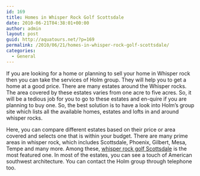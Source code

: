 ```yaml
---
id: 169
title: Homes in Whisper Rock Golf Scottsdale
date: 2010-06-21T04:38:01+00:00
author: admin
layout: post
guid: http://aquatours.net/?p=169
permalink: /2010/06/21/homes-in-whisper-rock-golf-scottsdale/
categories:
  - General
---
```

If you are looking for a home or planning to sell your home in Whisper rock then you can take the services of Holm group. They will help you to get a home at a good price. There are many estates around the Whisper rocks. The area covered by these estates varies from one acre to five acres. So, it will be a tedious job for you to go to these estates and en-quire if you are planning to buy one. So, the best solution is to have a look into Holm&#8217;s group site which lists all the available homes, estates and lofts in and around whisper rocks.

Here, you can compare different estates based on their price or area covered and selects one that is within your budget. There are many prime areas in whisper rock, which includes Scottsdale, Phoenix, Gilbert, Mesa, Tempe and many more. Among these, [whisper rock golf Scottsdale](http://www.theholmgroupaz.com/WhisperRock.htm) is the most featured one. In most of the estates, you can see a touch of American southwest architecture. You can contact the Holm group through telephone too.